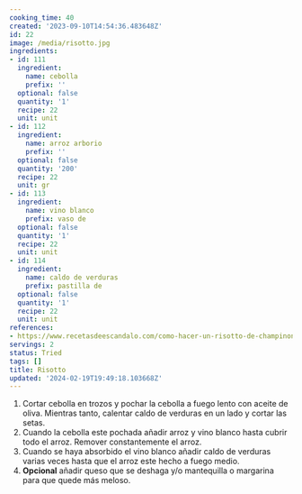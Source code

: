 ```yaml
---
cooking_time: 40
created: '2023-09-10T14:54:36.483648Z'
id: 22
image: /media/risotto.jpg
ingredients:
- id: 111
  ingredient:
    name: cebolla
    prefix: ''
  optional: false
  quantity: '1'
  recipe: 22
  unit: unit
- id: 112
  ingredient:
    name: arroz arborio
    prefix: ''
  optional: false
  quantity: '200'
  recipe: 22
  unit: gr
- id: 113
  ingredient:
    name: vino blanco
    prefix: vaso de
  optional: false
  quantity: '1'
  recipe: 22
  unit: unit
- id: 114
  ingredient:
    name: caldo de verduras
    prefix: pastilla de
  optional: false
  quantity: '1'
  recipe: 22
  unit: unit
references:
- https://www.recetasdeescandalo.com/como-hacer-un-risotto-de-champinones-receta-deliciosa-y-sencilla/
servings: 2
status: Tried
tags: []
title: Risotto
updated: '2024-02-19T19:49:18.103668Z'
---
```


1. Cortar cebolla en trozos y pochar la cebolla a fuego lento con aceite de oliva. Mientras tanto, calentar caldo de verduras en un lado y cortar las setas.
2. Cuando la cebolla este pochada añadir arroz y vino blanco hasta cubrir todo el arroz. Remover constantemente el arroz. 
3. Cuando se haya absorbido el vino blanco añadir caldo de verduras varias veces hasta que el arroz este hecho a fuego medio.
4. **Opcional** añadir queso que se deshaga y/o mantequilla o margarina para que quede más meloso.
